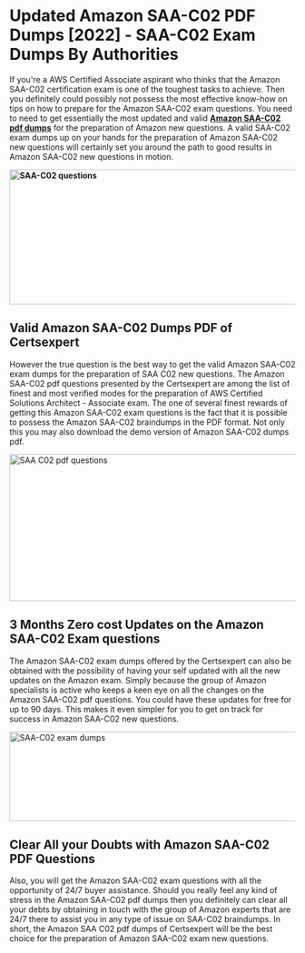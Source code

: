 <h1><strong>Updated Amazon SAA-C02 PDF Dumps [2022] - SAA-C02 Exam Dumps By Authorities&nbsp;</strong></h1>
<p><span style="font-weight: 400;">If you're a AWS Certified Associate aspirant who thinks that the Amazon SAA-C02 certification exam is one of the toughest tasks to achieve. Then you definitely could possibly not possess the most effective know-how on tips on how to prepare for the Amazon SAA-C02 exam questions. You need to need to get essentially the most updated and valid <strong><a href="https://www.certsexpert.com/SAA-C02-pdf-questions.html">Amazon SAA-C02 pdf dumps</a></strong> for the preparation of Amazon new questions. A valid  SAA-C02 exam dumps up on your hands for the preparation of Amazon SAA-C02 new questions will certainly set you around the path to good results in Amazon SAA-C02 new questions in motion.</span></p>
<p><span style="font-weight: 400;"><strong><img style="display: block; margin-left: auto; margin-right: auto;" src="https://i.ibb.co/QXh983F/73475278-2429792180625311-4586132736837681152-n.jpg" alt="SAA-C02 questions" width="632" height="238" /></strong></span></p>
<h2><strong>Valid Amazon SAA-C02 Dumps PDF of Certsexpert</strong></h2>
<p><span style="font-weight: 400;">However the true question is the best way to get the valid Amazon SAA-C02 exam dumps for the preparation of SAA C02 new questions. The Amazon SAA-C02 pdf questions presented by the Certsexpert are among the list of finest and most verified modes for the preparation of AWS Certified Solutions Architect - Associate exam. The one of several finest rewards of getting this Amazon SAA-C02 exam questions is the fact that it is possible to possess the Amazon SAA-C02 braindumps in the PDF format. Not only this you may also download the demo version of Amazon SAA-C02 dumps pdf.</span></p>
<p><span style="font-weight: 400;"><img style="display: block; margin-left: auto; margin-right: auto;" src="https://i.ibb.co/Jd8hN2L/76714008-3182067705200142-8735104740007870464-n.jpg" alt="SAA C02 pdf questions" width="701" height="259" /></span></p>
<h2><strong>3 Months Zero cost Updates on the Amazon SAA-C02 Exam questions</strong></h2>
<p><span style="font-weight: 400;">The Amazon SAA-C02 exam dumps offered by the Certsexpert can also be obtained with the possibility of having your self updated with all the new updates on the Amazon exam. Simply because the group of Amazon specialists is active who keeps a keen eye on all the changes on the Amazon SAA-C02 pdf questions. You could have these updates for free for up to 90 days. This makes it even simpler for you to get on track for success in Amazon SAA-C02 new questions.</span></p>
<p><span style="font-weight: 400;"><a href="https://www.certsexpert.com/SAA-C02-pdf-questions.html"><img style="display: block; margin-left: auto; margin-right: auto;" src="https://i.ibb.co/TMnKrkJ/75398236-424489711531572-5064688549987614720-n.jpg" alt="SAA-C02 exam dumps" width="714" height="158" /></a></span></p>
<h2><strong>Clear All your Doubts with Amazon SAA-C02 PDF Questions</strong></h2>
<p>Also, you will get the Amazon SAA-C02 exam questions with all the opportunity of 24/7 buyer assistance. Should you really feel any kind of stress in the Amazon SAA-C02 pdf dumps then you definitely can clear all your debts by obtaining in touch with the group of Amazon experts that are 24/7 there to assist you in any type of issue on  SAA-C02 braindumps. In short, the Amazon SAA C02 pdf dumps of Certsexpert will be the best choice for the preparation of Amazon SAA-C02 exam new questions.</p>
